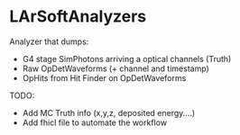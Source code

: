 # LArSoftAnalyzers
Analyzer that dumps:
- G4 stage  SimPhotons arriving a optical channels (Truth)
- Raw OpDetWaveforms (+ channel and timestamp)
- OpHits from Hit Finder on OpDetWaveforms

TODO:
- Add MC Truth info (x,y,z, deposited energy....)
- Add fhicl file to automate the workflow